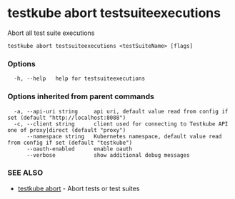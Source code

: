 # testkube abort testsuiteexecutions

Abort all test suite executions

```
testkube abort testsuiteexecutions <testSuiteName> [flags]
```

### Options

```
  -h, --help   help for testsuiteexecutions
```

### Options inherited from parent commands

```
  -a, --api-uri string     api uri, default value read from config if set (default "http://localhost:8088")
  -c, --client string      client used for connecting to Testkube API one of proxy|direct (default "proxy")
      --namespace string   Kubernetes namespace, default value read from config if set (default "testkube")
      --oauth-enabled      enable oauth
      --verbose            show additional debug messages
```

### SEE ALSO

* [testkube abort](testkube_abort.md)	 - Abort tests or test suites

